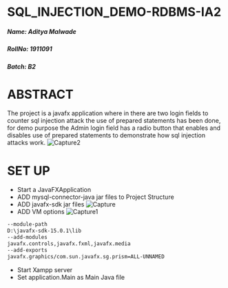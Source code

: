 # SQL_INJECTION_DEMO-RDBMS-IA2
#####  Name: Aditya Malwade #####
##### RollNo: 1911091 #####
##### Batch: B2 #####

# ABSTRACT #
The project is a javafx application where in there are two login fields to counter sql injection attack the use of prepared statements has been done, for demo purpose the Admin 
login field has a radio button that enables and disables use of prepared statements to demonstrate how sql injection attacks work.
![Capture2](https://user-images.githubusercontent.com/69159108/115992618-367da180-a5ec-11eb-85fa-03a29a0c6920.PNG)

# SET UP # 
* Start a JavaFXApplication
* ADD mysql-connector-java jar files to Project Structure
* ADD javafx-sdk jar files 
![Capture](https://user-images.githubusercontent.com/69159108/115992231-38466580-a5ea-11eb-8272-cee65427e3e8.PNG)
* ADD VM options 
![Capture1](https://user-images.githubusercontent.com/69159108/115992330-c6225080-a5ea-11eb-88ad-66dacb9e504b.PNG)
``` bash
--module-path
D:\javafx-sdk-15.0.1\lib
--add-modules
javafx.controls,javafx.fxml,javafx.media
--add-exports
javafx.graphics/com.sun.javafx.sg.prism=ALL-UNNAMED
```
* Start Xampp server
* Set application.Main as Main Java file
